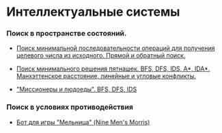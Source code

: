 # Интеллектуальные системы

### Поиск в пространстве состояний.

- [Поиск минимальной последовательности операций для получения целевого числа из исходного. Прямой и обратный поиск.](src/main/kotlin/lab1)

- [Поиск минимального решения пятнашек. BFS, DFS, IDS, A*, IDA*. Манхэттенское расстояние, линейные и угловые конфликты.](src/main/kotlin/lab2)

- ["Миссионеры и людоеды". BFS, DFS, IDS](src/main/kotlin/ind1)

### Поиск в условиях противодействия

- [Бот для игры "Мельница" (Nine Men's Morris)](https://github.com/Lereena/NineMensMorris)
